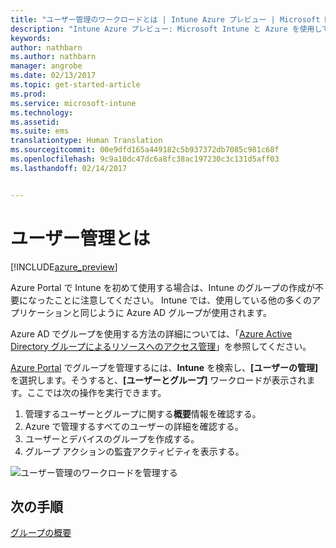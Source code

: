 ```yaml
---
title: "ユーザー管理のワークロードとは | Intune Azure プレビュー | Microsoft Docs"
description: "Intune Azure プレビュー: Microsoft Intune と Azure を使用してユーザーを表示して管理する方法について説明します。"
keywords: 
author: nathbarn
ms.author: nathbarn
manager: angrobe
ms.date: 02/13/2017
ms.topic: get-started-article
ms.prod: 
ms.service: microsoft-intune
ms.technology: 
ms.assetid: 
ms.suite: ems
translationtype: Human Translation
ms.sourcegitcommit: 00e9dfd165a449182c5b937372db7085c981c68f
ms.openlocfilehash: 9c9a10dc47dc6a8fc38ac197230c3c131d5aff03
ms.lasthandoff: 02/14/2017


---
```


# <a name="what-is-user-management"></a>ユーザー管理とは


[!INCLUDE[azure_preview](../includes/azure_preview.md)]

Azure Portal で Intune を初めて使用する場合は、Intune のグループの作成が不要になったことに注意してください。 Intune では、使用している他の多くのアプリケーションと同じように Azure AD グループが使用されます。

Azure AD でグループを使用する方法の詳細については、「[Azure Active Directory グループによるリソースへのアクセス管理](https://docs.microsoft.com/en-us/azure/active-directory/active-directory-manage-groups)」を参照してください。

[Azure Portal](https://portal.azure.com) でグループを管理するには、**Intune** を検索し、**[ユーザーの管理]** を選択します。そうすると、**[ユーザーとグループ]** ワークロードが表示されます。ここでは次の操作を実行できます。

1. 管理するユーザーとグループに関する**概要**情報を確認する。
2. Azure で管理するすべてのユーザーの詳細を確認する。
3. ユーザーとデバイスのグループを作成する。
4. グループ アクションの監査アクティビティを表示する。

![ユーザー管理のワークロードを管理する](./media/manage-users.png)


## <a name="next-step"></a>次の手順

[グループの概要](/intune-azure/manage-users/get-started-with-groups)

